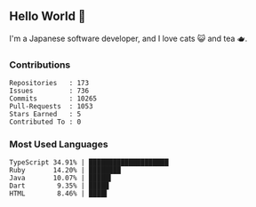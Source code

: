 ## Hello World 👋

I'm a Japanese software developer, and I love cats 😺 and tea 🫖.

### Contributions

    Repositories   : 173
    Issues         : 736
    Commits        : 10265
    Pull-Requests  : 1053
    Stars Earned   : 5
    Contributed To : 0

### Most Used Languages

    TypeScript 34.91% | ████████████████████
    Ruby       14.20% | ████████
    Java       10.07% | █████▌
    Dart        9.35% | █████
    HTML        8.46% | ████▌
